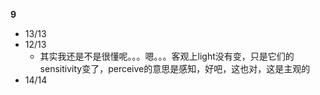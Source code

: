 **9**

- 13/13
- 12/13
	- 其实我还是不是很懂呢。。。嗯。。。客观上light没有变，只是它们的sensitivity变了，perceive的意思是感知，好吧，这也对，这是主观的
- 14/14